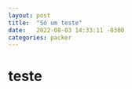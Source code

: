 ```yaml
---
layout: post
title:  "Só um teste"
date:   2022-08-03 14:33:11 -0300
categories: packer
---
```


# teste